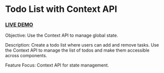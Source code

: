 # Todo List with Context API

### <a href="https://lighthearted-praline-19e9b7.netlify.app">LIVE DEMO</a> 

Objective: Use the Context API to manage global state.

Description: Create a todo list where users can add and remove tasks. Use the Context API to manage the list of todos and make them accessible across components.

Feature Focus: Context API for state management.
